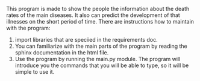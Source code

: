 This program is made to show the people the information about the death rates of the main diseases. It also can predict the development of that illnesses on the short period of time.
There are instructions how to maintain with the program:
1. import libraries that are speciied in the requirements doc.
2. You can familiarize with the main parts of the program by reading the sphinx documentation in the html file.
3. Use the program by running the main.py module. The program will introduce you the commands that you will be able to type, so it will be simple to use it. 
